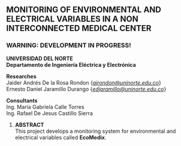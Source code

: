 ## MONITORING OF ENVIRONMENTAL AND ELECTRICAL VARIABLES IN A NON INTERCONNECTED MEDICAL CENTER

### WARNING: DEVELOPMENT IN PROGRESS!

**UNIVERSIDAD DEL NORTE**  
**Departamento de Ingeniería Eléctrica y Electrónica**  

**Researches**  
Jaider Andrés De la Rosa Rondon     {*ajrondon@uninorte.edu.co*}  
Ernesto Daniel Jaramillo Durango    {*edjaramillo@uninorte.edu.co*}  

**Consultants**  
Ing. María Gabriela Calle Torres  
Ing. Rafael De Jesus Castillo Sierra  

1. **ABSTRACT**  
This project develops a monitoring system for environmental and electrical variables called **EcoMedix**.
